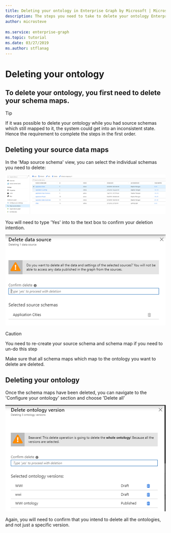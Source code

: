 ```yaml
---
title: Deleting your ontology in Enterprise Graph by Microsoft | Microsoft Docs
description: The steps you need to take to delete your ontology Enterprise Graph by Microsoft
author: microsteve

ms.service: enterprise-graph
ms.topic: tutorial
ms.date: 03/27/2019
ms.author: stflanag
---
```


# Deleting your ontology

## To delete your ontology, you first need to delete your schema maps. 

> [!TIP]
> If it was possible to delete your ontology while you had source schemas which still mapped to it, the system could get into an inconsistent state. Hence the requirement to complete the steps in the first order.

## Deleting your source data maps

In the 'Map source schema' view, you can select the individual schemas you need to delete:

![Source schema view](media/deleting-ontology/source-schema-view.png)

You will need to type 'Yes' into to the text box to confirm your deletion intention.

![Source schema view](media/deleting-ontology/delete-data-source.png)

> [!CAUTION]
> You need to re-create your source schema and schema map if you need to un-do this step

Make sure that all schema maps which map to the ontology you want to delete are deleted.

## Deleting your ontology

Once the schema maps have been deleted, you can navigate to the 'Configure your ontology' section and choose 'Delete all'

![Source schema view](media/deleting-ontology/delete-ontology.png)

Again, you will need to confirm that you intend to delete all the ontologies, and not just a specific version.








